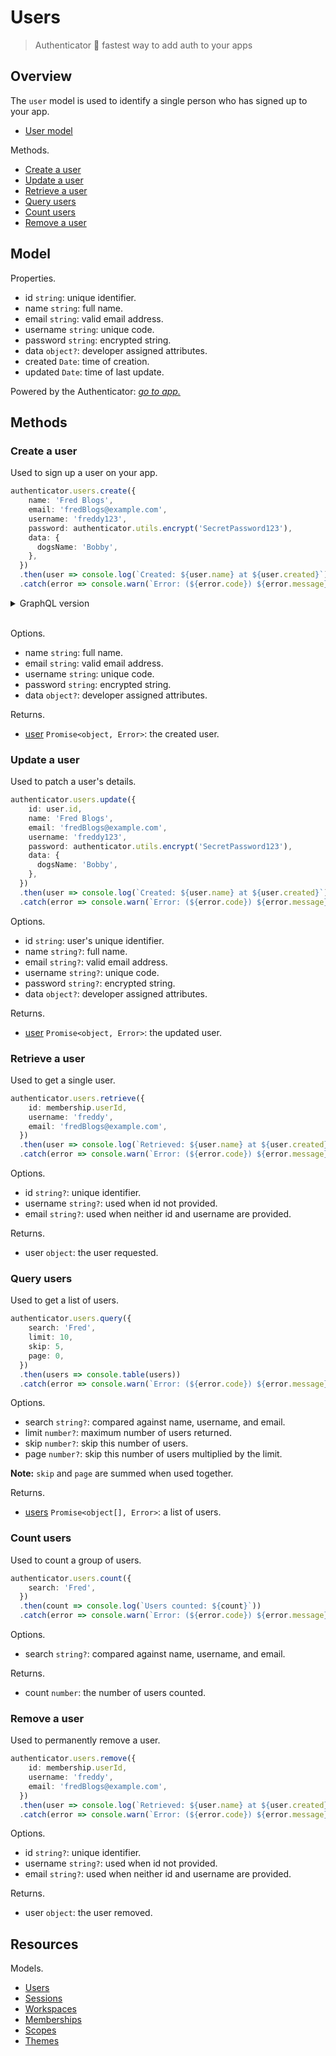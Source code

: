 # Users

> Authenticator 🏇 fastest way to add auth to your apps

## Overview

The `user` model is used to identify a single person who has signed up to your app.

- [User model](#Model)

Methods.

- [Create a user](#Create-a-user)
- [Update a user](#Update-a-user)
- [Retrieve a user](#Retrieve-a-user)
- [Query users](#Query-users)
- [Count users](#Count-users)
- [Remove a user](#Remove-a-user)

## Model

Properties.

- id `string`: unique identifier.
- name `string`: full name.
- email `string`: valid email address.
- username `string`: unique code.
- password `string`: encrypted string.
- data `object?`: developer assigned attributes.
- created `Date`: time of creation.
- updated `Date`: time of last update.

Powered by the Authenticator: *[go to app.](https://wga.windowgadgets.io)*

## Methods

### Create a user

Used to sign up a user on your app.

```ts
authenticator.users.create({
    name: 'Fred Blogs',
    email: 'fredBlogs@example.com',
    username: 'freddy123',
    password: authenticator.utils.encrypt('SecretPassword123'),
    data: {
      dogsName: 'Bobby',
    },
  })
  .then(user => console.log(`Created: ${user.name} at ${user.created}`))
  .catch(error => console.warn(`Error: (${error.code}) ${error.message}`))
```

<details>
  <summary>GraphQL version</summary>
  <br />
  <div class="highlight highlight-graphql highlight-source-graphql">
    <pre>query CreateUser($options: CreateUserOptions!) {
      user: CreateUser(options: $options) {
        id
        name
        # ...fields
      }
    }</pre>
  </div>
</details>
<br />

Options.

- name `string`: full name.
- email `string`: valid email address.
- username `string`: unique code.
- password `string`: encrypted string.
- data `object?`: developer assigned attributes.

Returns.

- [user](#Model) `Promise<object, Error>`: the created user.

### Update a user

Used to patch a user's details.

```ts
authenticator.users.update({
    id: user.id,
    name: 'Fred Blogs',
    email: 'fredBlogs@example.com',
    username: 'freddy123',
    password: authenticator.utils.encrypt('SecretPassword123'),
    data: {
      dogsName: 'Bobby',
    },
  })
  .then(user => console.log(`Created: ${user.name} at ${user.created}`))
  .catch(error => console.warn(`Error: (${error.code}) ${error.message}`))
```

Options.

- id `string`: user's unique identifier.
- name `string?`: full name.
- email `string?`: valid email address.
- username `string?`: unique code.
- password `string?`: encrypted string.
- data `object?`: developer assigned attributes.

Returns.

- [user](#Model) `Promise<object, Error>`: the updated user.

### Retrieve a user

Used to get a single user.

```ts
authenticator.users.retrieve({
    id: membership.userId,
    username: 'freddy',
    email: 'fredBlogs@example.com',
  })
  .then(user => console.log(`Retrieved: ${user.name} at ${user.created}`))
  .catch(error => console.warn(`Error: (${error.code}) ${error.message}`))
```

Options.

- id `string?`: unique identifier.
- username `string?`: used when id not provided.
- email `string?`: used when neither id and username are provided.

Returns.

- user `object`: the user requested.

### Query users

Used to get a list of users.

```ts
authenticator.users.query({
    search: 'Fred',
    limit: 10,
    skip: 5,
    page: 0,
  })
  .then(users => console.table(users))
  .catch(error => console.warn(`Error: (${error.code}) ${error.message}`))
```

Options.

- search `string?`: compared against name, username, and email.
- limit `number?`: maximum number of users returned.
- skip `number?`: skip this number of users.
- page `number?`: skip this number of users multiplied by the limit.

**Note:** `skip` and `page` are summed when used together.

Returns.

- [users](#Model) `Promise<object[], Error>`: a list of users.

### Count users

Used to count a group of users.

```ts
authenticator.users.count({
    search: 'Fred',
  })
  .then(count => console.log(`Users counted: ${count}`))
  .catch(error => console.warn(`Error: (${error.code}) ${error.message}`))
```

Options.

- search `string?`: compared against name, username, and email.
  
Returns.

- count `number`: the number of users counted.

### Remove a user

Used to permanently remove a user.

```ts
authenticator.users.remove({
    id: membership.userId,
    username: 'freddy',
    email: 'fredBlogs@example.com',
  })
  .then(user => console.log(`Retrieved: ${user.name} at ${user.created}`))
  .catch(error => console.warn(`Error: (${error.code}) ${error.message}`))
```

Options.

- id `string?`: unique identifier.
- username `string?`: used when id not provided.
- email `string?`: used when neither id and username are provided.

Returns.

- user `object`: the user removed.

## Resources

Models.

- [Users](https://github.com/jackrobertscott/authenticator/blob/master/documents/api/Users.md)
- [Sessions](https://github.com/jackrobertscott/authenticator/blob/master/documents/api/Sessions.md)
- [Workspaces](https://github.com/jackrobertscott/authenticator/blob/master/documents/api/Workspaces.md)
- [Memberships](https://github.com/jackrobertscott/authenticator/blob/master/documents/api/Memberships.md)
- [Scopes](https://github.com/jackrobertscott/authenticator/blob/master/documents/api/Scopes.md)
- [Themes](https://github.com/jackrobertscott/authenticator/blob/master/documents/api/Themes.md)
